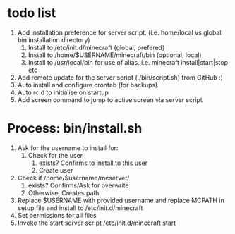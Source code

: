 # todo list

1. Add installation preference for server script. (i.e. home/local vs global bin installation directory)
    1. Install to /etc/init.d/minecraft (global, prefered)
    2. Install to /home/$USERNAME/minecraft/bin (optional, local)
    3. Install to /usr/local/bin for use of alias. i.e. minecraft install|start|stop etc
2. Add remote update for the server script (./bin/script.sh) from GitHub :)
3. Auto install and configure crontab (for backups)
4. Auto rc.d to initialise on startup
5. Add screen command to jump to active screen via server script

# Process: bin/install.sh

1. Ask for the username to install for:
	1. Check for the user
		1. exists? Confirms to install to this user
		2. Create user
2. Check if /home/$username/mcserver/ 
	1. exists? Confirms/Ask for overwrite 
	2. Otherwise, Creates path
3. Replace $USERNAME with provided username and replace MCPATH in setup file and install to /etc/init.d/minecraft
4. Set permissions for all files
5. Invoke the start server script /etc/init.d/minecraft start
